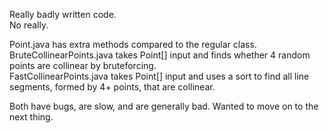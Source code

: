 Really badly written code.  
No really.

Point.java has extra methods compared to the regular class.  
BruteCollinearPoints.java takes Point[] input and finds whether 4 random points are collinear by bruteforcing.  
FastCollinearPoints.java takes Point[] input and uses a sort to find all line segments, formed by 4+ points, that are collinear.

Both have bugs, are slow, and are generally bad. Wanted to move on to the next thing.
